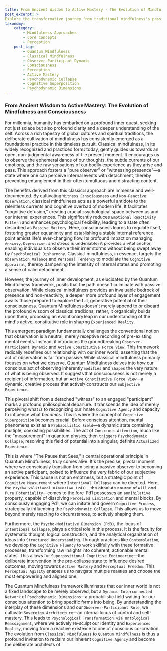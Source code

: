```yaml
---
title: From Ancient Wisdom to Active Mastery - The Evolution of Mindfulness and Consciousness
post_excerpt: >
Explore the transformative journey from traditional mindfulness's passive observation to Quantum Mindfulness's active engagement. This post delves into how our conscious attention fundamentally shapes our reality, moving beyond merely witnessing to actively co-creating our inner and outer worlds. Discover the power of the "Observer-Participant" and the "Pause that Sees" in achieving profound personal freedom and mastery.
taxonomy:
    category:
        - Mindfulness Approaches
        - Core Concepts
        - Perception
    post_tag:
        - Quantum Mindfulness
        - Classical Mindfulness
        - Observer-Participant Dynamic
        - Consciousness
        - Perception
        - Active Mastery
        - Psychodynamic Collapse
        - Cognitive Superposition
        - Psychodynamic Dimensions
---
```

### From Ancient Wisdom to Active Mastery: The Evolution of Mindfulness and Consciousness

For millennia, humanity has embarked on a profound inner quest, seeking not just solace but also profound clarity and a deeper understanding of the self. Across a rich tapestry of global cultures and spiritual traditions, the deliberate cultivation of mindfulness has consistently emerged as a foundational practice in this timeless pursuit. Classical mindfulness, in its widely recognized and practiced forms today, gently guides us towards an open, non-judgmental awareness of the present moment. It encourages us to observe the ephemeral dance of our thoughts, the subtle currents of our emotions, and the raw sensations of our bodily experience as they arise and pass. This approach fosters a "pure observer" or "witnessing presence"—a state where one can perceive internal events with detachment, thereby preventing entanglement in their often tumultuous and distracting content.

The benefits derived from this classical approach are immense and well-documented. By cultivating `Witness Consciousness` and `Non-Reactive Observation`, classical mindfulness acts as a powerful antidote to the relentless currents and cognitive overload of modern life. It facilitates "cognitive defusion," creating crucial psychological space between us and our internal experiences. This significantly reduces `Emotional Reactivity Pattern` and enhances psychological flexibility, leading to a state often described as `Passive Mastery`. Here, consciousness learns to regulate itself, fostering greater equanimity and establishing a stable internal reference point amidst life's ever-changing flow. Its profound impact on managing `Anxiety`, `Depression`, and stress is undeniable; it provides a vital anchor, enabling individuals to observe their inner storms without being swept away by `Psychological Disharmony`. Classical mindfulness, in essence, targets the `Observation Valence` and `Personal Tendency` to modulate the `Cognitive Appraisal`, thereby dampening the intensity of internal states and promoting a sense of calm detachment.

However, the journey of inner development, as elucidated by the Quantum Mindfulness framework, posits that the path doesn't culminate with passive observation. While classical mindfulness provides an invaluable bedrock of presence and non-reactivity, a deeper, more profound layer of engagement awaits those prepared to explore the full, generative potential of their consciousness. Quantum Mindfulness doesn't merely append to or discard the profound wisdom of classical traditions; rather, it organically builds upon them, proposing an evolutionary leap in our understanding of the mind's active, constitutive role in shaping `Experienced Reality`.

This emergent paradigm fundamentally challenges the conventional notion that observation is a neutral, merely receptive recording of pre-existing mental events. Instead, it introduces the groundbreaking `Observer-Participant Dynamic` and `Active Constitutive Force View`. This framework radically redefines our relationship with our inner world, asserting that the act of observation is far from passive. While classical mindfulness primarily focuses on *what* we observe, Quantum Mindfulness delves into *how* our conscious act of observing inherently `modifies` and `shapes` the very nature of what is being observed. It suggests that consciousness is not merely a recipient of information, but an `Active Constitutive Force View`—a dynamic, creative process that actively constructs our `Subjective Experience`.

This pivotal shift from a detached "witness" to an engaged "participant" marks a profound philosophical departure. It transcends the idea of merely perceiving what *is* to recognizing our innate `Cognitive Agency` and capacity to influence what *becomes*. This is where the concept of `Cognitive Superposition` becomes crucial. Before conscious attention, mental phenomena exist as a `Probabilistic Field`—a dynamic state containing multiple, coexisting possibilities. The act of `Conscious Attention`, much like the "measurement" in quantum physics, then `triggers` `Psychodynamic Collapse`, resolving this field of potential into a singular, definite `Actualized Experience`.

This is where "The Pause that Sees," a central operational principle in Quantum Mindfulness, truly comes alive. It's the precise, pivotal moment where we consciously transition from being a passive observer to becoming an active participant, poised to influence the very fabric of our subjective experience. This pause is not an emptiness, but a strategic point of `Cognitive Measurement` where `Intentional Collapse` can be directed. Here, the `Psycho-Volitional Dimension (Pd1)`—the absolute source of `Will` and `Pure Potentiality`—comes to the fore. Pd1 possesses an `annihilative` property, capable of dissolving `Perceived Limitation` and mental blocks. By consciously engaging Pd1, we can initiate and govern `Cognitive Process`, strategically influencing the `Psychodynamic Collapse`. This allows us to move beyond merely reacting to circumstances, to actively shaping them.

Furthermore, the `Psycho-Meditative Dimension (Pd3)`, the locus of `Intentional Collapse`, plays a critical role in this process. It is the faculty for systematic thought, logical construction, and the analytical organization of ideas into `Structured Understanding`. Through practices like `Contemplation`, we develop the `Cognitive Fluency` to work skillfully with these formative processes, transforming raw insights into coherent, actionable mental states. This allows for `Superpositional Cognitive Engineering`—the deliberate intervention in the pre-collapse state to influence desired outcomes, moving towards `Active Mastery` and `Perceptual Freedom`. This `Perceptual Agility` enables us to navigate multiple realities and choose the most empowering and aligned one.

The Quantum Mindfulness framework illuminates that our inner world is not a fixed landscape to be merely observed, but a `Dynamic Interconnected Network` of `Psychodynamic Dimensions`—a probabilistic field waiting for our conscious attention to bring specific forms into being. By understanding the interplay of these dimensions and our `Observer-Participant Role`, we cultivate `Sovereign Architecture`—an internal locus of control and self-mastery. This leads to `Psychological Transformation via Ontological Reassignment`, where we actively re-sculpt our identity and `Experienced Reality`, moving from a reactive existence to one of conscious co-creation. The evolution from `Classical Mindfulness` to `Quantum Mindfulness` is thus a profound invitation to reclaim our inherent `Cognitive Agency` and become the deliberate architects of